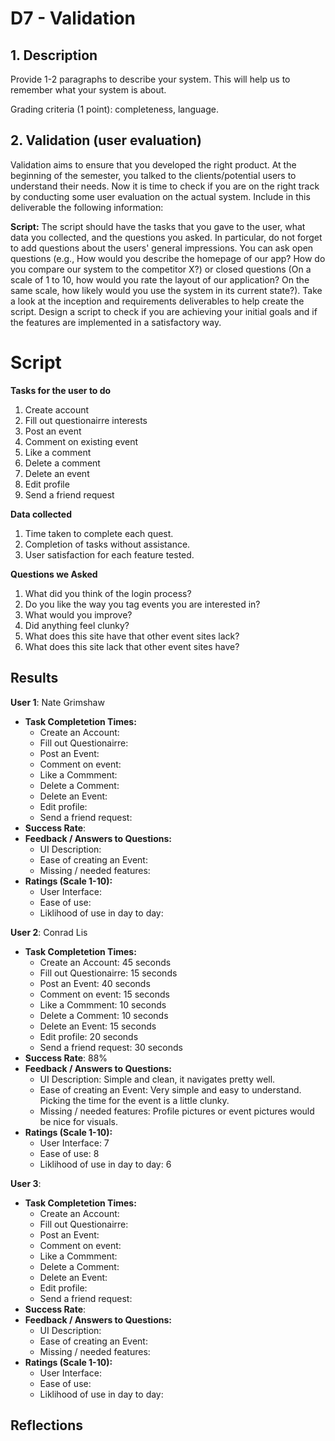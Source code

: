 # D7 - Validation
## 1. Description  
Provide 1-2 paragraphs to describe your system. This will help us to remember what your system is about. 

Grading criteria (1 point): completeness, language.

## 2. Validation (user evaluation)  
Validation aims to ensure that you developed the right product. At the beginning of the semester, you talked to the clients/potential users to understand their needs. Now it is time to check if you are on the right track by conducting some user evaluation on the actual system. Include in this deliverable the following information:

**Script:** The script should have the tasks that you gave to the user, what data you collected, and the questions you asked. In particular, do not forget to add questions about the users' general impressions. You can ask open questions (e.g., How would you describe the homepage of our app? How do you compare our system to the competitor X?) or closed questions (On a scale of 1 to 10, how would you rate the layout of our application? On the same scale, how likely would you use the system in its current state?). Take a look at the inception and requirements deliverables to help create the script. Design a script to check if you are achieving your initial goals and if the features are implemented in a satisfactory way. 

# Script

**Tasks for the user to do**  
1. Create account
2. Fill out questionairre interests
3. Post an event
4. Comment on existing event
5. Like a comment
6. Delete a comment
7. Delete an event
8. Edit profile
9. Send a friend request

**Data collected**  
1. Time taken to complete each quest.
2. Completion of tasks without assistance.
3. User satisfaction for each feature tested.

**Questions we Asked**  
1. What did you think of the login process?
2. Do you like the way you tag events you are interested in?
3. What would you improve?
4. Did anything feel clunky?
5. What does this site have that other event sites lack?
6. What does this site lack that other event sites have?

## Results

**User 1**: Nate Grimshaw
- **Task Completetion Times:**
  - Create an Account:
  - Fill out Questionairre:
  - Post an Event:
  - Comment on event:
  - Like a Commment:
  - Delete a Comment:
  - Delete an Event:
  - Edit profile:
  - Send a friend request:
- **Success Rate**: 
- **Feedback / Answers to Questions:**
  - UI Description:
  - Ease of creating an Event:
  - Missing / needed features:
- **Ratings (Scale 1-10):**
  - User Interface:
  - Ease of use:
  - Liklihood of use in day to day:
 
**User 2**: Conrad Lis
- **Task Completetion Times:**
  - Create an Account: 45 seconds
  - Fill out Questionairre: 15 seconds
  - Post an Event: 40 seconds
  - Comment on event: 15 seconds
  - Like a Commment: 10 seconds
  - Delete a Comment: 10 seconds
  - Delete an Event: 15 seconds
  - Edit profile: 20 seconds
  - Send a friend request: 30 seconds
- **Success Rate**: 88%
- **Feedback / Answers to Questions:**
  - UI Description: Simple and clean, it navigates pretty well.
  - Ease of creating an Event: Very simple and easy to understand. Picking the time for the event is a little clunky.
  - Missing / needed features: Profile pictures or event pictures would be nice for visuals.
- **Ratings (Scale 1-10):**
  - User Interface: 7
  - Ease of use: 8
  - Liklihood of use in day to day: 6
 
**User 3**: 
- **Task Completetion Times:**
  - Create an Account:
  - Fill out Questionairre:
  - Post an Event:
  - Comment on event:
  - Like a Commment:
  - Delete a Comment:
  - Delete an Event:
  - Edit profile:
  - Send a friend request:
- **Success Rate**: 
- **Feedback / Answers to Questions:**
  - UI Description:
  - Ease of creating an Event:
  - Missing / needed features:
- **Ratings (Scale 1-10):**
  - User Interface:
  - Ease of use:
  - Liklihood of use in day to day:

## Reflections 



